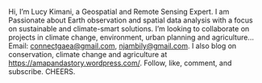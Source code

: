 Hi, I’m Lucy Kimani, a Geospatial and Remote Sensing Expert.
I am Passionate about Earth observation and  spatial data analysis with a focus on sustainable and climate-smart solutions.
I’m looking to collaborate on projects in climate change, environment, urban planning and agriculture...
Email: connectgaea@gmail.com, njambily@gmail.com.
I also blog on conservation, climate change and agriculture at https://amapandastory.wordpress.com/. Follow, like, comment, and subscribe.
CHEERS.

<!---
lucykim-ConnectGaea/lucykim-ConnectGaea is a ✨ special ✨ repository because its `README.md` (this file) appears on your GitHub profile.
You can click the Preview link to take a look at your changes.
--->
